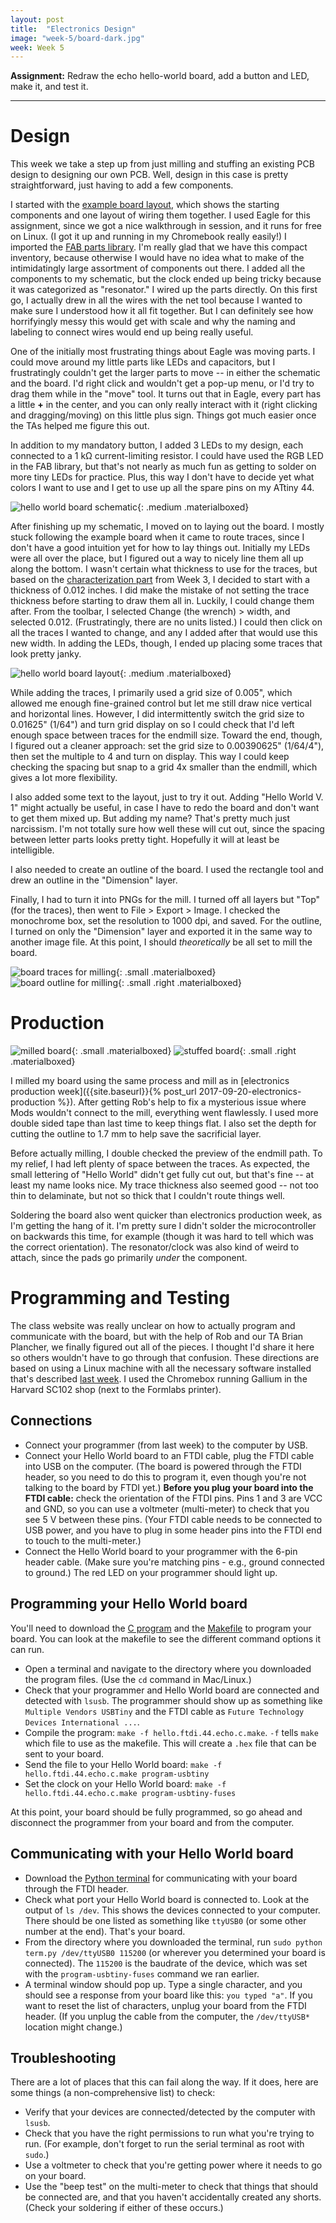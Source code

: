 ```yaml
---
layout: post
title:  "Electronics Design"
image: "week-5/board-dark.jpg"
week: Week 5
---
```


**Assignment:** Redraw the echo hello-world board, add a button and LED, make it, and test it.

<!-- more -->

---

# Design

This week we take a step up from just milling and stuffing an existing PCB design to designing our own PCB. Well, design in this case is pretty straightforward, just having to add a few components.

I started with the [example board layout](http://academy.cba.mit.edu/classes/embedded_programming/hello.ftdi.44.png), which shows the starting components and one layout of wiring them together. I used Eagle for this assignment, since we got a nice walkthrough in session, and it runs for free on Linux. (I got it up and running in my Chromebook really easily!) I imported the [FAB parts library](https://pub.pages.cba.mit.edu/libraries/eagle/fab.lbr). I'm really glad that we have this compact inventory, because otherwise I would have no idea what to make of the intimidatingly large assortment of components out there. I added all the components to my schematic, but the clock ended up being tricky because it was categorized as "resonator." I wired up the parts directly. On this first go, I actually drew in all the wires with the net tool because I wanted to make sure I understood how it all fit together. But I can definitely see how horrifyingly messy this would get with scale and why the naming and labeling to connect wires would end up being really useful.

One of the initially most frustrating things about Eagle was moving parts. I could move around my little parts like LEDs and capacitors, but I frustratingly couldn't get the larger parts to move -- in either the schematic and the board. I'd right click and wouldn't get a pop-up menu, or I'd try to drag them while in the "move" tool. It turns out that in Eagle, every part has a little **+** in the center, and you can only really interact with it (right clicking and dragging/moving) on this little plus sign. Things got much easier once the TAs helped me figure this out.

In addition to my mandatory button, I added 3 LEDs to my design, each connected to a 1 k&Omega; current-limiting resistor. I could have used the RGB LED in the FAB library, but that's not nearly as much fun as getting to solder on more tiny LEDs for practice. Plus, this way I don't have to decide yet what colors I want to use and I get to use up all the spare pins on my ATtiny 44. 

![hello world board schematic]({{site.baseurl}}/assets/week-5/schematic.png){: .medium .materialboxed}
 
After finishing up my schematic, I moved on to laying out the board. I mostly stuck following the example board when it came to route traces, since I don't have a good intuition yet for how to lay things out. Initially my LEDs were all over the place, but I figured out a way to nicely line them all up along the bottom. I wasn't certain what thickness to use for the traces, but based on the [characterization part]({{site.baseurl}}/assets/week-3/characterization.jpg) from Week 3, I decided to start with a thickness of 0.012 inches. I did make the mistake of not setting the trace thickness before starting to draw them all in. Luckily, I could change them after. From the toolbar, I selected Change (the wrench) > width, and selected 0.012. (Frustratingly, there are no units listed.) I could then click on all the traces I wanted to change, and any I added after that would use this new width. In adding the LEDs, though, I ended up placing some traces that look pretty janky.

![hello world board layout]({{site.baseurl}}/assets/week-5/board-layout.png){: .medium .materialboxed}

While adding the traces, I primarily used a grid size of 0.005", which allowed me enough fine-grained control but let me still draw nice vertical and horizontal lines. However, I did intermittently switch the grid size to 0.01625" (1/64") and turn grid display on so I could check that I'd left enough space between traces for the endmill size. Toward the end, though, I figured out a cleaner approach: set the grid size to 0.00390625" (1/64/4"), then set the multiple to 4 and turn on display. This way I could keep checking the spacing but snap to a grid 4x smaller than the endmill, which gives a lot more flexibility.

I also added some text to the layout, just to try it out. Adding "Hello World V. 1" might actually be useful, in case I have to redo the board and don't want to get them mixed up. But adding my name? That's pretty much just narcissism. I'm not totally sure how well these will cut out, since the spacing between letter parts looks pretty tight. Hopefully it will at least be intelligible.

I also needed to create an outline of the board. I used the rectangle tool and drew an outline in the "Dimension" layer.

Finally, I had to turn it into PNGs for the mill. I turned off all layers but "Top" (for the traces), then went to File > Export > Image. I checked the monochrome box, set the resolution to 1000 dpi, and saved. For the outline, I turned on only the "Dimension" layer and exported it in the same way to another image file. At this point, I should *theoretically* be all set to mill the board.

![board traces for milling]({{site.baseurl}}/assets/week-5/hello-world.png){: .small .materialboxed}
![board outline for milling]({{site.baseurl}}/assets/week-5/hello-world-outline.png){: .small .right .materialboxed}

# Production

![milled board]({{site.baseurl}}/assets/week-5/board-milled.jpg){: .small .materialboxed}
![stuffed board]({{site.baseurl}}/assets/week-5/board-stuffed.jpg){: .small .right .materialboxed}

I milled my board using the same process and mill as in [electronics production week]({{site.baseurl}}{% post_url 2017-09-20-electronics-production %}). After getting Rob's help to fix a mysterious issue where Mods wouldn't connect to the mill, everything went flawlessly. I used more double sided tape than last time to keep things flat. I also set the depth for cutting the outline to 1.7 mm to help save the sacrificial layer.

Before actually milling, I double checked the preview of the endmill path. To my relief, I had left plenty of space between the traces. As expected, the small lettering of "Hello World" didn't get fully cut out, but that's fine -- at least my name looks nice. My trace thickness also seemed good -- not too thin to delaminate, but not so thick that I couldn't route things well.

Soldering the board also went quicker than electronics production week, as I'm getting the hang of it. I'm pretty sure I didn't solder the microcontroller on backwards this time, for example (though it was hard to tell which was the correct orientation). The resonator/clock was also kind of weird to attach, since the pads go primarily *under* the component.

# Programming and Testing

The class website was really unclear on how to actually program and communicate with the board, but with the help of Rob and our TA Brian Plancher, we finally figured out all of the pieces. I thought I'd share it here so others wouldn't have to go through that confusion. These directions are based on using a Linux machine with all the necessary software installed that's described [last week](http://fab.cba.mit.edu/classes/863.16/doc/projects/ftsmin/index.html). I used the Chromebox running Gallium in the Harvard SC102 shop (next to the Formlabs printer).

## Connections

- Connect your programmer (from last week) to the computer by USB.
- Connect your Hello World board to an FTDI cable, plug the FTDI cable into USB on the computer. (The board is powered through the FTDI header, so you need to do this to program it, even though you're not talking to the board by FTDI yet.) **Before you plug your board into the FTDI cable:** check the orientation of the FTDI pins. Pins 1 and 3 are VCC and GND, so you can use a voltmeter (multi-meter) to check that you see 5 V between these pins. (Your FTDI cable needs to be connected to USB power, and you have to plug in some header pins into the FTDI end to touch to the multi-meter.)
- Connect the Hello World board to your programmer with the 6-pin header cable. (Make sure you're matching pins - e.g., ground connected to ground.) The red LED on your programmer should light up.

## Programming your Hello World board

You'll need to download the [C program](http://academy.cba.mit.edu/classes/embedded_programming/hello.ftdi.44.echo.c) and the [Makefile](http://academy.cba.mit.edu/classes/embedded_programming/hello.ftdi.44.echo.c.make) to program your board. You can look at the makefile to see the different command options it can run.

- Open a terminal and navigate to the directory where you downloaded the program files. (Use the `cd` command in Mac/Linux.)
- Check that your programmer and Hello World board are connected and detected with `lsusb`.  The programmer should show up as something like `Multiple Vendors USBTiny` and the FTDI cable as `Future Technology Devices International ...`.
- Compile the program: `make -f hello.ftdi.44.echo.c.make`.
  `-f` tells `make` which file to use as the makefile.
  This will create a `.hex` file that can be sent to your board.
- Send the file to your Hello World board: `make -f hello.ftdi.44.echo.c.make program-usbtiny`
- Set the clock on your Hello World board: `make -f hello.ftdi.44.echo.c.make program-usbtiny-fuses`

At this point, your board should be fully programmed, so go ahead and disconnect the programmer from your board and from the computer.

## Communicating with your Hello World board

- Download the [Python terminal](http://academy.cba.mit.edu/classes/embedded_programming/term.py) for communicating with your board through the FTDI header.
- Check what port your Hello World board is connected to. Look at the output of `ls /dev`. This shows the devices connected to your computer. There should be one listed as something like `ttyUSB0` (or some other number at the end). That's your board.
- From the directory where you downloaded the terminal, run `sudo python term.py /dev/ttyUSB0 115200` (or wherever you determined your board is connected). The `115200` is the baudrate of the device, which was set with the `program-usbtiny-fuses` command we ran earlier.
- A terminal window should pop up. Type a single character, and you should see a response from your board like this: `you typed "a"`. If you want to reset the list of characters, unplug your board from the FTDI header. (If you unplug the cable from the computer, the `/dev/ttyUSB*` location might change.)

## Troubleshooting

There are a lot of places that this can fail along the way. If it does, here are some things (a non-comprehensive list) to check:

- Verify that your devices are connected/detected by the computer with `lsusb`.
- Check that you have the right permissions to run what you're trying to run. (For example, don't forget to run the serial terminal as root with `sudo`.)
- Use a voltmeter to check that you're getting power where it needs to go on your board.
- Use the "beep test" on the multi-meter to check that things that should be connected are, and that you haven't accidentally created any shorts. (Check your soldering if either of these occurs.)
